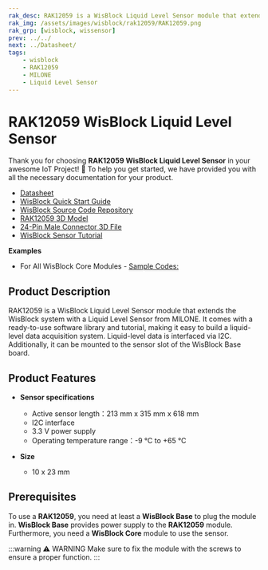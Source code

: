 ```yaml
---
rak_desc: RAK12059 is a WisBlock Liquid Level Sensor module that extends the WisBlock system with a Liquid Level Sensor from MILONE. It comes with a ready-to-use software library and tutorial, making it easy to build a liquid level data acquisition system.
rak_img: /assets/images/wisblock/rak12059/RAK12059.png
rak_grp: [wisblock, wissensor]
prev: ../../
next: ../Datasheet/
tags:
    - wisblock
    - RAK12059
    - MILONE
    - Liquid Level Sensor
---
```


# RAK12059 WisBlock Liquid Level Sensor

Thank you for choosing **RAK12059 WisBlock Liquid Level Sensor** in your awesome IoT Project! 🎉 To help you get started, we have provided you with all the necessary documentation for your product.

* [Datasheet](../Datasheet/)
* <a href="../../Quickstart/" target="_blank">WisBlock Quick Start Guide</a>
* [WisBlock Source Code Repository](https://github.com/RAKWireless/WisBlock/)
* [RAK12059 3D Model](https://downloads.rakwireless.com/3D_File/WisBlock/3D_RAK12059.step)
* [24-Pin Male Connector 3D File](https://downloads.rakwireless.com/3D_File/Accessory/WisConnector/M24S1003K6M.stp)
* [WisBlock Sensor Tutorial](/Knowledge-Hub/Learn/WisBlock-Sensor-Tutorial/)

**Examples**

- For All WisBlock Core Modules - [Sample Codes:](https://github.com/RAKWireless/WisBlock/tree/master/examples/common/sensors/RAK12059_liquid_level_measurement)

## Product Description

RAK12059 is a WisBlock Liquid Level Sensor module that extends the WisBlock system with a Liquid Level Sensor from MILONE. It comes with a ready-to-use software library and tutorial, making it easy to build a liquid-level data acquisition system. Liquid-level data is interfaced via I2C. Additionally, it can be mounted to the sensor slot of the WisBlock Base board.

## Product Features

* **Sensor specifications**
    *  Active sensor length：213&nbsp;mm x 315&nbsp;mm x 618&nbsp;mm
    *  I2C interface
    *  3.3&nbsp;V power supply
    *  Operating temperature range：-9&nbsp;°C to +65&nbsp;°C

* **Size**
    * 10 x 23&nbsp;mm

## Prerequisites

To use a **RAK12059**, you need at least a **WisBlock Base** to plug the module in. **WisBlock Base** provides power supply to the **RAK12059** module. Furthermore, you need a **WisBlock Core** module to use the sensor.

:::warning ⚠️ WARNING
Make sure to fix the module with the screws to ensure a proper function.
:::